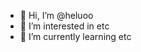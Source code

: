 - 👋 Hi, I’m @heluoo
- 👀 I’m interested in etc
- 🌱 I’m currently learning etc


<!---
heluoo/heluoo is a ✨ special ✨ repository because its `README.md` (this file) appears on your GitHub profile.
You can click the Preview link to take a look at your changes.
--->
